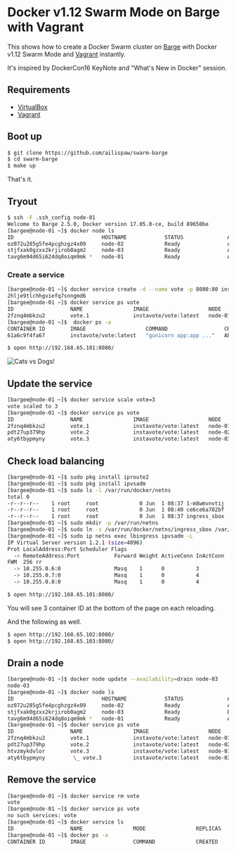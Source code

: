 # Docker v1.12 Swarm Mode on Barge with Vagrant

This shows how to create a Docker Swarm cluster on [Barge](https://atlas.hashicorp.com/ailispaw/boxes/barge) with Docker v1.12 Swarm Mode and [Vagrant](https://www.vagrantup.com/) instantly.

It's inspired by DockerCon16 KeyNote and "What's New in Docker" session.

## Requirements

- [VirtualBox](https://www.virtualbox.org/)
- [Vagrant](https://www.vagrantup.com/)

## Boot up

```bash
$ git clone https://github.com/ailispaw/swarm-barge
$ cd swarm-barge
$ make up
```

That's it.

## Tryout

```bash
$ ssh -F .ssh_config node-01
Welcome to Barge 2.5.0, Docker version 17.05.0-ce, build 89658be
[bargee@node-01 ~]$ docker node ls
ID                            HOSTNAME            STATUS              AVAILABILITY        MANAGER STATUS
oz072u285g5fe4pcghzgz4x09     node-02             Ready               Active
stjfxak0gzxx2krjirob0agm2     node-03             Ready               Active
tavg6m94d65i624dq8oiqm9mk *   node-01             Ready               Active              Leader
```

### Create a service

```bash
[bargee@node-01 ~]$ docker service create -d --name vote -p 8080:80 instavote/vote
2hlje9tlchhgviefq7snngmd6
[bargee@node-01 ~]$ docker service ps vote
ID                  NAME                IMAGE                   NODE                DESIRED STATE       CURRENT STATE                ERROR               PORTS
2fznq4mbkzu2        vote.1              instavote/vote:latest   node-01             Running             Running about a minute ago
[bargee@node-01 ~]$  docker ps -a
CONTAINER ID        IMAGE                   COMMAND                  CREATED              STATUS              PORTS               NAMES
61a6c9f4fa67        instavote/vote:latest   "gunicorn app:app ..."   About a minute ago   Up About a minute   80/tcp              vote.1.2fznq4mbkzu2dmshagjcosfhv
```

```bash
$ open http://192.168.65.101:8080/
```

![Cats vs Dogs!](https://65.media.tumblr.com/7219623b72287a3f2593c7c279cb8c41/tumblr_o9p000HMuk1u7n3kzo1_1280.png)

## Update the service

```bash
[bargee@node-01 ~]$ docker service scale vote=3
vote scaled to 3
[bargee@node-01 ~]$ docker service ps vote
ID                  NAME                IMAGE                   NODE                DESIRED STATE       CURRENT STATE           ERROR               PORTS
2fznq4mbkzu2        vote.1              instavote/vote:latest   node-01             Running             Running 3 minutes ago
pdt27up379hp        vote.2              instavote/vote:latest   node-02             Running             Running 7 seconds ago
aty6tbypmyny        vote.3              instavote/vote:latest   node-03             Running             Running 7 seconds ago
```

## Check load balancing

```bash
[bargee@node-01 ~]$ sudo pkg install iproute2
[bargee@node-01 ~]$ sudo pkg install ipvsadm
[bargee@node-01 ~]$ sudo ls -l /var/run/docker/netns
total 0
-r--r--r--    1 root     root             0 Jun  1 08:37 1-m8wmvnvtij
-r--r--r--    1 root     root             0 Jun  1 08:40 ce6ce6a702bf
-r--r--r--    1 root     root             0 Jun  1 08:37 ingress_sbox
[bargee@node-01 ~]$ sudo mkdir -p /var/run/netns
[bargee@node-01 ~]$ sudo ln -s /var/run/docker/netns/ingress_sbox /var/run/netns/lbingress
[bargee@node-01 ~]$ sudo ip netns exec lbingress ipvsadm -L
IP Virtual Server version 1.2.1 (size=4096)
Prot LocalAddress:Port Scheduler Flags
  -> RemoteAddress:Port           Forward Weight ActiveConn InActConn
FWM  256 rr
  -> 10.255.0.6:0                 Masq    1      0          3
  -> 10.255.0.7:0                 Masq    1      0          4
  -> 10.255.0.8:0                 Masq    1      0          4
```

```bash
$ open http://192.168.65.101:8080/
```

You will see 3 container ID at the bottom of the page on each reloading.

And the following as well.

```bash
$ open http://192.168.65.102:8080/
$ open http://192.168.65.103:8080/
```

## Drain a node

```bash
[bargee@node-01 ~]$ docker node update --availability=drain node-03
node-03
[bargee@node-01 ~]$ docker node ls
ID                            HOSTNAME            STATUS              AVAILABILITY        MANAGER STATUS
oz072u285g5fe4pcghzgz4x09     node-02             Ready               Active
stjfxak0gzxx2krjirob0agm2     node-03             Ready               Drain
tavg6m94d65i624dq8oiqm9mk *   node-01             Ready               Active              Leader
[bargee@node-01 ~]$ docker service ps vote
ID                  NAME                IMAGE                   NODE                DESIRED STATE       CURRENT STATE                ERROR               PORTS
2fznq4mbkzu2        vote.1              instavote/vote:latest   node-01             Running             Running 5 minutes ago
pdt27up379hp        vote.2              instavote/vote:latest   node-02             Running             Running about a minute ago
htvzmykdvlor        vote.3              instavote/vote:latest   node-01             Running             Running 15 seconds ago
aty6tbypmyny         \_ vote.3          instavote/vote:latest   node-03             Shutdown            Shutdown 15 seconds ago
```

## Remove the service

```bash
[bargee@node-01 ~]$ docker service rm vote
vote
[bargee@node-01 ~]$ docker service ps vote
no such services: vote
[bargee@node-01 ~]$ docker service ls
ID                  NAME                MODE                REPLICAS            IMAGE               PORTS
[bargee@node-01 ~]$ docker ps -a
CONTAINER ID        IMAGE               COMMAND             CREATED             STATUS              PORTS               NAMES
```
